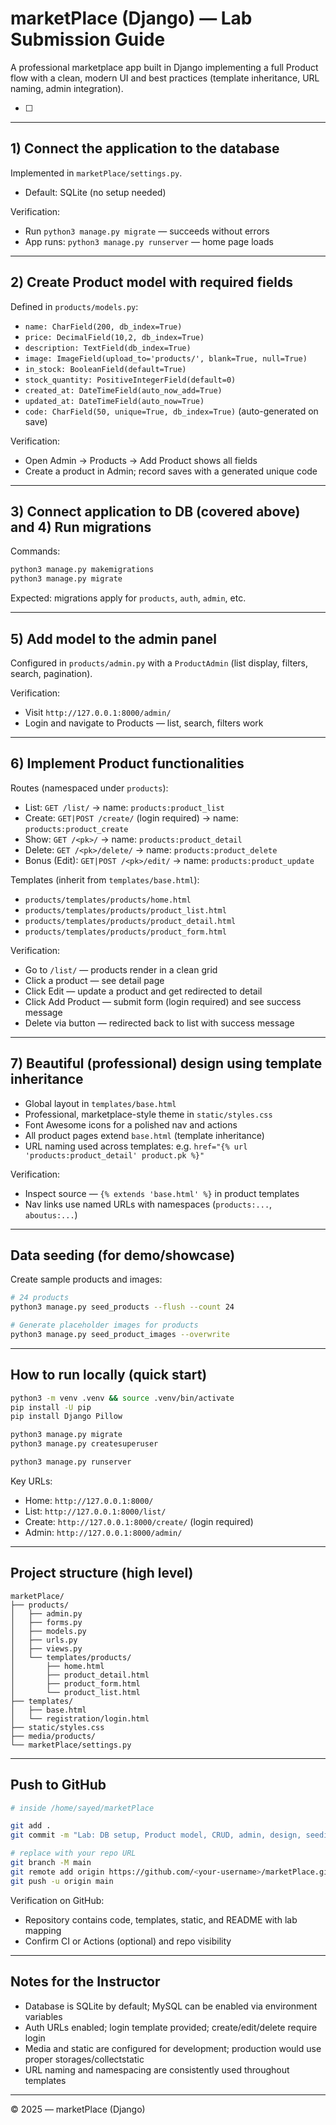 # marketPlace (Django) — Lab Submission Guide

A professional marketplace app built in Django implementing a full Product flow with a clean, modern UI and best practices (template inheritance, URL naming, admin integration).

- [ ] 

---

## 1) Connect the application to the database

Implemented in `marketPlace/settings.py`.
- Default: SQLite (no setup needed)

Verification:
- Run `python3 manage.py migrate` — succeeds without errors
- App runs: `python3 manage.py runserver` — home page loads

---

## 2) Create Product model with required fields

Defined in `products/models.py`:
- `name: CharField(200, db_index=True)`
- `price: DecimalField(10,2, db_index=True)`
- `description: TextField(db_index=True)`
- `image: ImageField(upload_to='products/', blank=True, null=True)`
- `in_stock: BooleanField(default=True)`
- `stock_quantity: PositiveIntegerField(default=0)`
- `created_at: DateTimeField(auto_now_add=True)`
- `updated_at: DateTimeField(auto_now=True)`
- `code: CharField(50, unique=True, db_index=True)` (auto-generated on save)

Verification:
- Open Admin → Products → Add Product shows all fields
- Create a product in Admin; record saves with a generated unique code

---

## 3) Connect application to DB (covered above) and 4) Run migrations

Commands:
```bash
python3 manage.py makemigrations
python3 manage.py migrate
```
Expected: migrations apply for `products`, `auth`, `admin`, etc.

---

## 5) Add model to the admin panel

Configured in `products/admin.py` with a `ProductAdmin` (list display, filters, search, pagination).

Verification:
- Visit `http://127.0.0.1:8000/admin/`	
- Login and navigate to Products — list, search, filters work

---

## 6) Implement Product functionalities

Routes (namespaced under `products`):
- List: `GET /list/` → name: `products:product_list`
- Create: `GET|POST /create/` (login required) → name: `products:product_create`
- Show: `GET /<pk>/` → name: `products:product_detail`
- Delete: `GET /<pk>/delete/` → name: `products:product_delete`
- Bonus (Edit): `GET|POST /<pk>/edit/` → name: `products:product_update`

Templates (inherit from `templates/base.html`):
- `products/templates/products/home.html`
- `products/templates/products/product_list.html`
- `products/templates/products/product_detail.html`
- `products/templates/products/product_form.html`

Verification:
- Go to `/list/` — products render in a clean grid
- Click a product — see detail page
- Click Edit — update a product and get redirected to detail
- Click Add Product — submit form (login required) and see success message
- Delete via button — redirected back to list with success message

---

## 7) Beautiful (professional) design using template inheritance

- Global layout in `templates/base.html`
- Professional, marketplace-style theme in `static/styles.css`
- Font Awesome icons for a polished nav and actions
- All product pages extend `base.html` (template inheritance)
- URL naming used across templates: e.g. `href="{% url 'products:product_detail' product.pk %}"`

Verification:
- Inspect source — `{% extends 'base.html' %}` in product templates
- Nav links use named URLs with namespaces (`products:...`, `aboutus:...`)

---

## Data seeding (for demo/showcase)

Create sample products and images:
```bash
# 24 products
python3 manage.py seed_products --flush --count 24

# Generate placeholder images for products
python3 manage.py seed_product_images --overwrite
```

---

## How to run locally (quick start)

```bash
python3 -m venv .venv && source .venv/bin/activate
pip install -U pip
pip install Django Pillow

python3 manage.py migrate
python3 manage.py createsuperuser

python3 manage.py runserver
```

Key URLs:
- Home: `http://127.0.0.1:8000/`
- List: `http://127.0.0.1:8000/list/`
- Create: `http://127.0.0.1:8000/create/` (login required)
- Admin: `http://127.0.0.1:8000/admin/`

---

## Project structure (high level)

```
marketPlace/
├── products/
│   ├── admin.py
│   ├── forms.py
│   ├── models.py
│   ├── urls.py
│   ├── views.py
│   └── templates/products/
│       ├── home.html
│       ├── product_detail.html
│       ├── product_form.html
│       └── product_list.html
├── templates/
│   ├── base.html
│   └── registration/login.html
├── static/styles.css
├── media/products/
└── marketPlace/settings.py
```

---

## Push to GitHub

```bash
# inside /home/sayed/marketPlace

git add .
git commit -m "Lab: DB setup, Product model, CRUD, admin, design, seeding"

# replace with your repo URL
git branch -M main
git remote add origin https://github.com/<your-username>/marketPlace.git
git push -u origin main
```

Verification on GitHub:
- Repository contains code, templates, static, and README with lab mapping
- Confirm CI or Actions (optional) and repo visibility

---

## Notes for the Instructor

- Database is SQLite by default; MySQL can be enabled via environment variables
- Auth URLs enabled; login template provided; create/edit/delete require login
- Media and static are configured for development; production would use proper storages/collectstatic
- URL naming and namespacing are consistently used throughout templates

---

© 2025 — marketPlace (Django)
